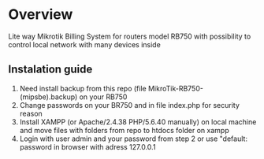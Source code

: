 # Overview
Lite way Mikrotik Billing System for routers model RB750 with possibility to control local network with many devices inside

## Instalation guide
1. Need install backup from this repo (file MikroTik-RB750-(mipsbe).backup) on your RB750
2. Change passwords on your BR750 and in file index.php for security reason
3. Install XAMPP (or Apache/2.4.38 PHP/5.6.40 manually) on local machine and move files with folders from repo to htdocs folder on xampp
4. Login with user admin and your password from step 2 or use "default: password in browser with adress 127.0.0.1

